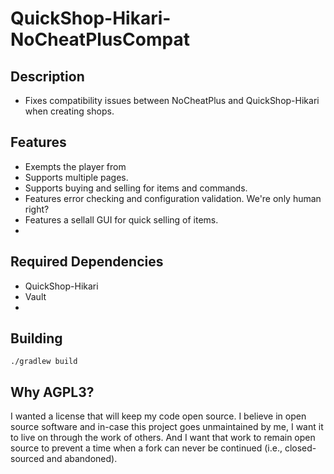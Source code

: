 # QuickShop-Hikari-NoCheatPlusCompat
## Description
* Fixes compatibility issues between NoCheatPlus and QuickShop-Hikari when creating shops.

## Features
* Exempts the player from 
* Supports multiple pages.
* Supports buying and selling for items and commands.
* Features error checking and configuration validation. We're only human right?
* Features a sellall GUI for quick selling of items.
* 
## Required Dependencies
* QuickShop-Hikari
* Vault
* 
## Building
```./gradlew build```

## Why AGPL3?
I wanted a license that will keep my code open source. I believe in open source software and in-case this project goes unmaintained by me, I want it to live on through the work of others. And I want that work to remain open source to prevent a time when a fork can never be continued (i.e., closed-sourced and abandoned).
